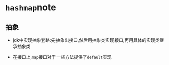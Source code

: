 # `hashmap`note

## 抽象

- jdk中实现抽象套路:先抽象出接口,然后用抽象类实现接口,再用具体的实现类继承抽象类

- 在接口上,`map`接口对于一些方法提供了`default`实现